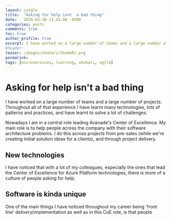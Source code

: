 ```yaml
---
layout: single
title:  "Asking for help isnt  a bad thing"
date:   2020-03-30 13:43:00 -0500
categories: posts
comments: true
toc: true
author_profile: true
excerpt: I have worked on a large number of teams and a large number of projects. Throughout all of that experience I have learnt many technologies, lots of patterns and practices, and have learnt to solve a lot of challenges.
#header:
teaser: /images/shuhari/ShuHaRi.png
permalink: 
tags: [microservices, learning, shuhari, agile]
---
```


# Asking for help isn't a bad thing

I have worked on a large number of teams and a large number of projects. Throughout all of that experience I have learnt many technologies, lots of patterns and practices, and have learnt to solve a lot of challenges.

Nowadays I am in a central role leading Avanade's Center of Excellence.
My main role is to help people across the company with their software architecture problems.
I do this across projects from pre-sales (while we're creating initial solution ideas for a clients), and through project delivery.

## New technologies

I have noticed that with a lot of my colleagues, especially the ones that lead the Center of Excellence for Azure Platform technologies, there is more of a culture of people asking for help. 

## Software is kinda unique

One  of the main things I have noticed throughout my career being 'front line' delivery/implementation as well as in this CoE role, is that people 